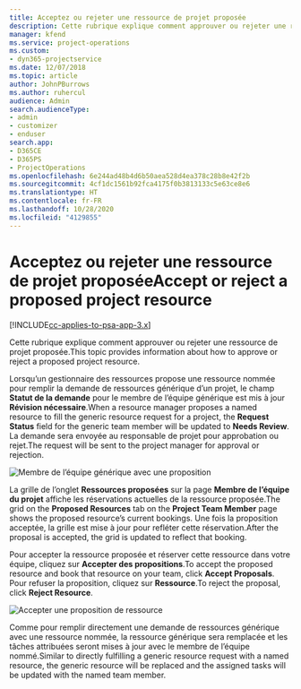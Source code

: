 ```yaml
---
title: Acceptez ou rejeter une ressource de projet proposée
description: Cette rubrique explique comment approuver ou rejeter une ressource de projet proposée.
manager: kfend
ms.service: project-operations
ms.custom:
- dyn365-projectservice
ms.date: 12/07/2018
ms.topic: article
author: JohnPBurrows
ms.author: ruhercul
audience: Admin
search.audienceType:
- admin
- customizer
- enduser
search.app:
- D365CE
- D365PS
- ProjectOperations
ms.openlocfilehash: 6e244ad48b4d6b50aea528d4ea378c28b8e42f2b
ms.sourcegitcommit: 4cf1dc1561b92fca4175f0b3813133c5e63ce8e6
ms.translationtype: HT
ms.contentlocale: fr-FR
ms.lasthandoff: 10/28/2020
ms.locfileid: "4129855"
---
```

# <a name="accept-or-reject-a-proposed-project-resource"></a><span data-ttu-id="c6680-103">Acceptez ou rejeter une ressource de projet proposée</span><span class="sxs-lookup"><span data-stu-id="c6680-103">Accept or reject a proposed project resource</span></span>

[!INCLUDE[cc-applies-to-psa-app-3.x](../includes/cc-applies-to-psa-app-3x.md)]

<span data-ttu-id="c6680-104">Cette rubrique explique comment approuver ou rejeter une ressource de projet proposée.</span><span class="sxs-lookup"><span data-stu-id="c6680-104">This topic provides information about how to approve or reject a proposed project resource.</span></span>

<span data-ttu-id="c6680-105">Lorsqu’un gestionnaire des ressources propose une ressource nommée pour remplir la demande de ressources générique d’un projet, le champ **Statut de la demande** pour le membre de l’équipe générique est mis à jour **Révision nécessaire**.</span><span class="sxs-lookup"><span data-stu-id="c6680-105">When a resource manager proposes a named resource to fill the generic resource request for a project, the **Request Status** field for the generic team member will be updated to **Needs Review**.</span></span> <span data-ttu-id="c6680-106">La demande sera envoyée au responsable de projet pour approbation ou rejet.</span><span class="sxs-lookup"><span data-stu-id="c6680-106">The request will be sent to the project manager for approval or rejection.</span></span>

![Membre de l’équipe générique avec une proposition](media/RM-how-to-19.png)

<span data-ttu-id="c6680-108">La grille de l’onglet **Ressources proposées** sur la page **Membre de l’équipe du projet** affiche les réservations actuelles de la ressource proposée.</span><span class="sxs-lookup"><span data-stu-id="c6680-108">The grid on the **Proposed Resources** tab on the **Project Team Member** page shows the proposed resource’s current bookings.</span></span> <span data-ttu-id="c6680-109">Une fois la proposition acceptée, la grille est mise à jour pour refléter cette réservation.</span><span class="sxs-lookup"><span data-stu-id="c6680-109">After the proposal is accepted, the grid is updated to reflect that booking.</span></span> 

<span data-ttu-id="c6680-110">Pour accepter la ressource proposée et réserver cette ressource dans votre équipe, cliquez sur **Accepter des propositions**.</span><span class="sxs-lookup"><span data-stu-id="c6680-110">To accept the proposed resource and book that resource on your team, click **Accept Proposals**.</span></span>  
<span data-ttu-id="c6680-111">Pour refuser la proposition, cliquez sur **Ressource**.</span><span class="sxs-lookup"><span data-stu-id="c6680-111">To reject the proposal, click **Reject Resource**.</span></span>

![Accepter une proposition de ressource](media/RM-how-to-20.png) 

<span data-ttu-id="c6680-113">Comme pour remplir directement une demande de ressources générique avec une ressource nommée, la ressource générique sera remplacée et les tâches attribuées seront mises à jour avec le membre de l’équipe nommé.</span><span class="sxs-lookup"><span data-stu-id="c6680-113">Similar to directly fulfilling a generic resource request with a named resource, the generic resource will be replaced and the assigned tasks will be updated with the named team member.</span></span>

